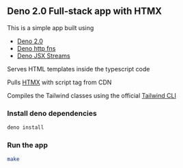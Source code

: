 ## Deno 2.0 Full-stack app with HTMX

This is a simple app built using 
- [Deno 2.0](https://deno.com/blog/v2.0)
- [Deno http fns](https://github.com/jollytoad/deno_jsx_stream)
- [Deno JSX Streams](https://github.com/jollytoad/deno_http_fns)

Serves HTML templates inside the typescript code

Pulls [HTMX](https://htmx.org/) with script tag from CDN

Compiles the Tailwind classes using the official
[Tailwind CLI](https://github.com/tailwindlabs/tailwindcss/releases/tag/v3.4.13)

### Install deno dependencies

```bash
deno install
```

### Run the app

```bash
make
```
